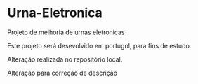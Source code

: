 # Urna-Eletronica
Projeto de melhoria de urnas eletronicas

Este projeto será desevolvido em portugol, para fins de estudo.

Alteração realizada no repositório local.

Alteração para correção de descrição

